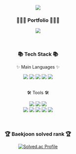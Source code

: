 <div align=center>
	<img src="https://capsule-render.vercel.app/api?type=waving&color=auto&height=200&section=header&text=Hi!✋%20I'm%20Yujin%20&fontSize=60" />	
</div>

<div align=center>
	<h3>👩🏻‍💻 Portfolio 👩🏻‍💻</h3>
</div>
<div align=center>
	<a href="https://acidic-roundworm-3d2.notion.site/8d56437fa1c74d2d9c8d5b5e86bfd751">
		<img src="https://img.shields.io/badge/Portfolio-pink?style=flat-square&logo=Micro.blog&logoColor=white" />
	</a>
	<br/>
</div>
<br/><br/>

<div align=center>
	<h3>📚 Tech Stack 📚</h3>
	<p>✨ Main Languages ✨</p>
</div>
<div align="center">
	<img src="https://img.shields.io/badge/HTML-E34F26?style=flat-square&logo=HTML5&logoColor=white" />
	<img src="https://img.shields.io/badge/CSS-1572B6?style=flat-square&logo=CSS3&logoColor=white" />
	<img src="https://img.shields.io/badge/JavaScript-F7DF1E?style=flat-square&logo=JavaScript&logoColor=white" />
	<img src="https://img.shields.io/badge/React.js-61DAFB?style=flat-square&logo=React&logoColor=white" />
  <img src="https://img.shields.io/badge/Typescript-007396?style=flat-square&logo=Typescript&logoColor=white" />
	<br>
</div>
<br>
<div align=center>
	<p>🛠 Tools 🛠</p>
</div>
<div align=center>
	<img src="https://img.shields.io/badge/Git-deepGreen?style=flat-square&logo=git&logoColor=white" />
	<img src="https://img.shields.io/badge/Visual%20Studio%20Code-4d337b?style=flat-square&logo=VisualStudioCode&logoColor=white" />
  <img src="https://img.shields.io/badge/intelliJ-F8DC75?style=flat-square&logo=intelliJIDEA&logoColor=white" />
	<br>
	<img src="https://img.shields.io/badge/Xd-B52074?style=flat-square&logo=XD&logoColor=white" />
	<img src="https://img.shields.io/badge/Jira-blue?style=flat-square&logo=Jira&logoColor=white" />
	<img src="https://img.shields.io/badge/Notion-809CC9?style=flat-square&logo=Notion&logoColor=white" />
	<img src="https://img.shields.io/badge/GitHub-181717?style=flat-square&logo=GitHub&logoColor=white" />
  <img src="https://img.shields.io/badge/Blender-orange?style=flat-square&logo=Blender&logoColor=white" />
</div>
<br>


<br/>

<div align=center>
	<h3>🏆 Baekjoon solved rank 🏆</h3>
	
[![Solved.ac Profile](http://mazassumnida.wtf/api/v2/generate_badge?boj=kidscop99)](https://solved.ac/kidscop99)
</div>
</div>


